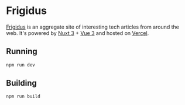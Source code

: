 # Frigidus

[Frigidus](https://frigidus.micahlindley.com) is an aggregate site of interesting tech articles from around the web.  It's powered by [Nuxt 3](https://v3.nuxtjs.org) + [Vue 3](https://vuejs.org) and hosted on [Vercel](https://vercel.com).

## Running

```bash
npm run dev
```

## Building

```bash
npm run build
```
